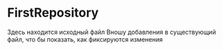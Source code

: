 # FirstRepository
Здесь находится исходный файл
Вношу добавления в существующий файл, что бы показать, как фиксируются изменения
